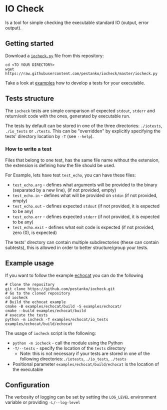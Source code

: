 # IO Check

Is a tool for simple checking the executable standard IO (output, error output).

## Getting started

Download a [``iocheck.py``](./iocheck.py) file from this repository:

```shell
cd <TO YOUR DIRECTORY>
wget  https://raw.githubusercontent.com/pestanko/iocheck/master/iocheck.py
```

Take a look at [examples](./examples) how to develop a tests for your executable.

## Tests structure

The ``iocheck`` tests are simple comparison of expected `stdout`, `stderr` and return/exit code with the ones,
generated by executable run.

The tests by default can be stored in one of the three directories: ``./iotests``, `./io_tests` or ``./tests``.
This can be "overridden" by explicitly specifying the tests' directory location by ``-T`` (see `--help`).

### How to write a test

Files that belong to one test, has the same file name without the extension,
the extension is defining how the file should be used.

For Example, lets have test `test_echo`, you can have these files:
- `test_echo.arg` - defines what arguments will be provided to the binary (separated by a new line), (if not provided, empty)
- `test_echo.in` - defines what will be provided on `stdin` (if not provided, empty)
- `test_echo.out` - defines expected `stdout` (if not provided, it is expected to be any)
- `test_echo.err` - defines expected `stderr` (if not provided, it is expected to be any)
- `test_echo.exit` - defines what exit code is expected (if not provided, zero (0), is expected)

The tests' directory can contain multiple subdirectories (these can contain subtests),
this is allowed in order to better structure/group your tests.


## Example usage

If you want to follow the example [echocat](./examples/echocat) you can do the following

```shell
# Clone the repository
git clone https://github.com/pestanko/iocheck.git
# Go to the cloned repository
cd iocheck
# Build the echocat example
cmake -B examples/echocat/build -S examples/echocat/
cmake --build examples/echocat/build
# execute the tests
python -m iocheck -T examples/echocat/io_tests examples/echocat/build/echocat
```

The usage of `iocheck` script is the following:

- ``python -m iocheck`` - call the module using the Python
- ``-T/--tests`` - specify the location of the `tests` directory
  - Note: this is not necessary if your tests are stored in one of the following directories:``./iotests``, `./io_tests`, `./tests`
- Positional parameter ``examples/echocat/build/echocat`` is the location of the executable


## Configuration

The verbosity of logging can be set by setting the ``LOG_LEVEL`` environment variable or providing `-L/--log-level`
